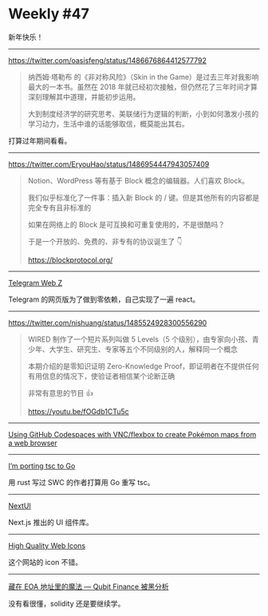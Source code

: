 # Weekly #47

新年快乐！

---

https://twitter.com/oasisfeng/status/1486676864412577792

> 纳西姆·塔勒布 的《非对称风险》（Skin in the Game）是过去三年对我影响最大的一本书。虽然在 2018 年就已经初次接触，但仍然花了三年时间才算深刻理解其中道理，并能初步运用。
>
> 大到制度经济学的研究思考、美联储行为逻辑的判断，小到如何激发小孩的学习动力，生活中谁的话能够取信，概莫能出其右。

打算过年期间看看。

---

https://twitter.com/EryouHao/status/1486954447943057409

> Notion、WordPress 等有基于 Block 概念的编辑器。人们喜欢 Block。
>
> 我们似乎标准化了一件事：插入新 Block 的 / 键。但是其他所有的内容都是完全专有且非标准的
>
> 如果在网络上的 Block 是可互换和可重复使用的，不是很酷吗？
>
> 于是一个开放的、免费的、非专有的协议诞生了 👇
>
> https://blockprotocol.org/

---

[Telegram Web Z](https://github.com/Ajaxy/telegram-tt)

Telegram 的网页版为了做到零依赖，自己实现了一遍 react。

---

https://twitter.com/nishuang/status/1485524928300556290

> WIRED 制作了一个短片系列叫做 5 Levels（5 个级别），由专家向小孩、青少年、大学生、研究生、专家等五个不同级别的人，解释同一个概念
>
> 本期介绍的是零知识证明 Zero-Knowledge Proof，即证明者在不提供任何有用信息的情况下，使验证者相信某个论断正确
>
> 非常有意思的节目 👍
>
> https://youtu.be/fOGdb1CTu5c

---

[Using GitHub Codespaces with VNC/flexbox to create Pokémon maps from a web browser](https://dev.to/lowlighter/using-github-codespaces-with-vncflexbox-to-create-pokemon-maps-from-a-web-browser-3ch6)

---

[I’m porting tsc to Go](https://kdy1.dev/posts/2022/1/tsc-go)

用 rust 写过 SWC 的作者打算用 Go 重写 tsc。

---

[NextUI](https://nextui.org/)

Next.js 推出的 UI 组件库。

---

[High Quality Web Icons](https://boxicons.com/)

这个网站的 icon 不错。

---

[藏在 EOA 地址里的魔法 — Qubit Finance 被黑分析](https://mp.weixin.qq.com/s/-kTsAs2WH5_4N4_3-XIxag)

没有看很懂，solidity 还是要继续学。
